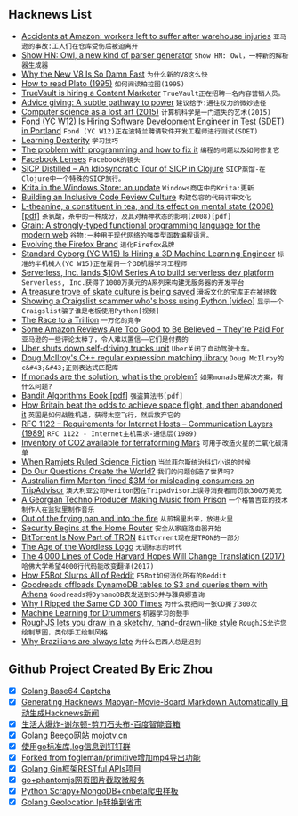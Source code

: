 ## Hacknews List


- [Accidents at Amazon: workers left to suffer after warehouse injuries](https://www.theguardian.com/technology/2018/jul/30/accidents-at-amazon-workers-left-to-suffer-after-warehouse-injuries)  `亚马逊的事故:工人们在仓库受伤后被迫离开`
- [Show HN: Owl, a new kind of parser generator](https://github.com/ianh/owl)  `Show HN: Owl，一种新的解析器生成器`
- [Why the New V8 Is So Damn Fast](https://nodesource.com/blog/why-the-new-v8-is-so-damn-fast)  `为什么新的V8这么快`
- [How to read Plato (1995)](http://plato-dialogues.org/email/950404_1.htm)  `如何阅读柏拉图(1995)`
- [TrueVault is hiring a Content Marketer](https://angel.co/truevault/jobs/386206-content-marketing-manager)  `TrueVault正在招聘一名内容营销人员。`
- [Advice giving: A subtle pathway to power](https://ink.library.smu.edu.sg/cgi/viewcontent.cgi?article=6779&amp;context=lkcsb_research)  `建议给予:通往权力的微妙途径`
- [Computer science as a lost art (2015)](http://rubyhacker.com/blog2/20150917.html)  `计算机科学是一门遗失的艺术(2015)`
- [Fond (YC W12) Is Hiring Software Development Engineer in Test (SDET) in Portland](https://jobs.lever.co/fond/0b674725-2493-4d42-90b1-10d631c94d98)  `Fond (YC W12)正在波特兰聘请软件开发工程师进行测试(SDET)`
- [Learning Dexterity](https://blog.openai.com/learning-dexterity/)  `学习技巧`
- [The problem with programming and how to fix it](https://alarmingdevelopment.org/?p=1173)  `编程的问题以及如何修复它`
- [Facebook Lenses](https://stratechery.com/2018/facebook-lenses/)  `Facebook的镜头`
- [SICP Distilled – An Idiosyncratic Tour of SICP in Clojure](http://www.sicpdistilled.com)  `SICP蒸馏-在Clojure中一个特殊的SICP旅行。`
- [Krita in the Windows Store: an update](https://krita.org/en/item/krita-in-the-windows-store-an-update/)  `Windows商店中的Krita:更新`
- [Building an Inclusive Code Review Culture](https://blog.plaid.com/building-an-inclusive-code-review-culture/)  `构建包容的代码评审文化`
- [L-theanine, a constituent in tea, and its effect on mental state (2008) [pdf]](http://apjcn.nhri.org.tw/server/APJCN/17%20Suppl%201//167.pdf)  `茶氨酸，茶中的一种成分，及其对精神状态的影响(2008)[pdf]`
- [Grain: A strongly-typed functional programming language for the modern web](https://grain-lang.org/)  `谷物:一种用于现代网络的强类型函数编程语言。`
- [Evolving the Firefox Brand](https://blog.mozilla.org/opendesign/evolving-the-firefox-brand/)  `进化Firefox品牌`
- [Standard Cyborg (YC W15) Is Hiring a 3D Machine Learning Engineer](item?id=17649726)  `标准的半机械人(YC W15)正在雇佣一个3D机器学习工程师`
- [Serverless, Inc. lands $10M Series A to build serverless dev platform](https://techcrunch.com/2018/07/30/serverless-inc-lands-10-m-series-a-to-build-serverless-developers-platform/)  `Serverless, Inc.获得了1000万美元的A系列来构建无服务器的开发平台`
- [A treasure trove of skate culture is being saved](https://www.huckmag.com/outdoor/rad-archive-dan-adams-skate-culture/)  `滑板文化的宝库正在被拯救`
- [Showing a Craigslist scammer who&#39;s boss using Python [video]](https://www.youtube.com/watch?v=UtNYzv8gLbs&amp;feature=youtu.be)  `显示一个Craigslist骗子谁是老板使用Python[视频]`
- [The Race to a Trillion](https://www.aboveavalon.com/notes/2018/7/11/the-race-to-a-trillion)  `一万亿的竞争`
- [Some Amazon Reviews Are Too Good to Be Believed – They&#39;re Paid For](https://www.npr.org/2018/07/30/629800775/some-amazon-reviews-are-too-good-to-be-believed-theyre-paid-for)  `亚马逊的一些评论太棒了，令人难以置信——它们是付费的`
- [Uber shuts down self-driving trucks unit](https://techcrunch.com/2018/07/30/ubers-self-driving-trucks-division-is-dead-long-live-uber-self-driving-cars/)  `Uber关闭了自动驾驶卡车。`
- [Doug McIlroy&#39;s C&#43;&#43; regular expression matching library](https://github.com/arnoldrobbins/mcilroy-regex)  `Doug McIlroy的c&#43;&#43;正则表达式匹配库`
- [If monads are the solution, what is the problem?](http://danghica.blogspot.com/2018/07/haskell-if-monads-are-solution-what-is.html)  `如果monads是解决方案，有什么问题?`
- [Bandit Algorithms Book [pdf]](http://downloads.tor-lattimore.com/banditbook/book.pdf)  `强盗算法书[pdf]`
- [How Britain beat the odds to achieve space flight, and then abandoned it](https://medium.com/lapsed-historian/an-empire-of-stars-d6b24f92cbc7)  `英国是如何战胜机遇，获得太空飞行，然后放弃它的`
- [RFC 1122 – Requirements for Internet Hosts – Communication Layers (1989)](https://tools.ietf.org/html/rfc1122)  `RFC 1122 - Internet主机需求-通信层(1989)`
- [Inventory of CO2 available for terraforming Mars](https://www.nature.com/articles/s41550-018-0529-6)  `可用于改造火星的二氧化碳清单`
- [When Ramjets Ruled Science Fiction](https://www.tor.com/2018/07/30/when-ramjets-ruled-science-fiction/)  `当兰菲尔斯统治科幻小说的时候`
- [Do Our Questions Create the World?](https://blogs.scientificamerican.com/cross-check/do-our-questions-create-the-world/)  `我们的问题创造了世界吗?`
- [Australian firm Meriton fined $3M for misleading consumers on TripAdvisor](https://www.accc.gov.au/media-release/meriton-to-pay-3-million-for-misleading-consumers-on-tripadvisor)  `澳大利亚公司Meriton因在TripAdvisor上误导消费者而罚款300万美元`
- [A Georgian Techno Producer Making Music from Prison](http://www.electronicbeats.net/behind-bars-meet-the-georgian-techno-producer-making-music-from-prison/)  `一个格鲁吉亚的技术制作人在监狱里制作音乐`
- [Out of the frying pan and into the fire](https://ar.al/2018/07/30/out-of-the-frying-pan-and-into-the-fire/)  `从煎锅里出来，放进火里`
- [Security Begins at the Home Router](https://insights.sei.cmu.edu/sei_blog/2018/07/security-begins-at-the-home-router.html)  `安全从家庭路由器开始`
- [BitTorrent Is Now Part of TRON](http://blog.bittorrent.com/2018/07/23/its-official-bittorrent-is-now-part-of-tron/)  `BitTorrent现在是TRON的一部分`
- [The Age of the Wordless Logo](https://www.theatlantic.com/business/archive/2016/09/the-age-of-the-wordless-logo/499166/?single_page=true)  `无语标志的时代`
- [The 4,000 Lines of Code Harvard Hopes Will Change Translation (2017)](https://slator.com/academia/4000-lines-code-harvard-hopes-will-change-translation/)  `哈佛大学希望4000行代码能改变翻译(2017)`
- [How F5Bot Slurps All of Reddit](https://intoli.com/blog/f5bot/)  `F5Bot如何消化所有的Reddit`
- [Goodreads offloads DynamoDB tables to S3 and queries them with Athena](https://aws.amazon.com/blogs/big-data/how-goodreads-offloads-amazon-dynamodb-tables-to-amazon-s3-and-queries-them-using-amazon-athena/)  `Goodreads将DynamoDB表发送到S3并与雅典娜查询`
- [Why I Ripped the Same CD 300 Times](https://john-millikin.com/%F0%9F%A4%94/why-i-ripped-the-same-cd-300-times)  `为什么我把同一张CD撕了300次`
- [Machine Learning for Drummers](http://blog.petersobot.com/machine-learning-for-drummers)  `机器学习的鼓手`
- [RoughJS lets you draw in a sketchy, hand-drawn-like style](https://www.tutorialdocs.com/tutorial/roughjs/get-started.html)  `RoughJS允许您绘制草图，类似手工绘制风格`
- [Why Brazilians are always late](http://www.bbc.com/travel/story/20180729-why-brazilians-are-always-late)  `为什么巴西人总是迟到`

## Github Project Created By Eric Zhou

- [x] [Golang Base64 Captcha](https://github.com/mojocn/base64Captcha)
- [x] [Generating Hacknews Maoyan-Movie-Board Markdown Automatically 自动生成Hacknews新闻](https://github.com/dejavuzhou/md-genie)
- [x] [生活大爆炸-谢尔顿-剪刀石头布-百度智能音箱](https://github.com/mojocn/dueros-bang-game)
- [x] [Golang Beego网站 mojotv.cn](https://github.com/mojocn/www.mojotv.cn)
- [x] [使用go标准库,log信息到钉钉群](https://github.com/mojocn/dooger)
- [x] [Forked from fogleman/primitive增加mp4导出功能](https://github.com/mojocn/primitive)
- [x] [Golang Gin框架RESTful APIs项目](https://github.com/JJJJJJJerk/ezier-golang-web-api-framework)
- [x] [go+phantomjs网页图片截取微服务](https://github.com/mojocn/screen_shot)
- [x] [Python Scrapy+MongoDB+cnbeta爬虫样板](https://github.com/mojocn/scrapy_mongodb_boilerplate_cnbeta)
- [x] [Golang Geolocation Ip转换到省市](https://github.com/mojocn/ip2location)